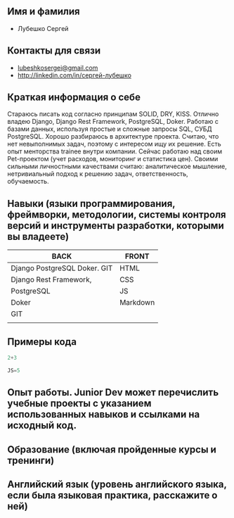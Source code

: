## Имя и фамилия

* Лубешко Сергей 

## Контакты для связи

* lubeshkosergei@gmail.com  
* http://linkedin.com/in/сергей-лубешко  

## Краткая информация о себе 

Стараюсь писать код согласно принципам SOLID, DRY, KISS. Отлично владею Django, Django Rest Framework, PostgreSQL, Doker. Работаю с базами данных, используя простые и сложные запросы SQL, СУБД PostgreSQL. Хорошо разбираюсь в архитектуре проекта.
Считаю, что нет невыполнимых задач, поэтому с интересом ищу их решение. Есть опыт менторства trainee внутри компании.
Сейчас работаю над своим Pet-проектом (учет расходов, мониторинг и статистика цен). Своими сильными личностными качествами считаю: аналитическое мышление, нетривиальный подход к решению задач, ответственность, обучаемость.  

## Навыки (языки программирования, фреймворки, методологии, системы контроля версий и инструменты разработки, которыми вы владеете)

| BACK                            | FRONT    |
| ------------------------------- | -------- |
| Django   PostgreSQL  Doker. GIT | HTML     |
| Django Rest Framework,          | CSS      |
| PostgreSQL                      | JS       |
| Doker                           | Markdown |
| GIT                             |          |
|                                 |          |

## Примеры кода

```python
2+3
```

```js
JS=5
```




## Опыт работы. Junior Dev может перечислить учебные проекты с указанием использованных навыков и ссылками на исходный код.

## Образование (включая пройденные курсы и тренинги)

## Английский язык (уровень английского языка, если была языковая практика, расскажите о ней)